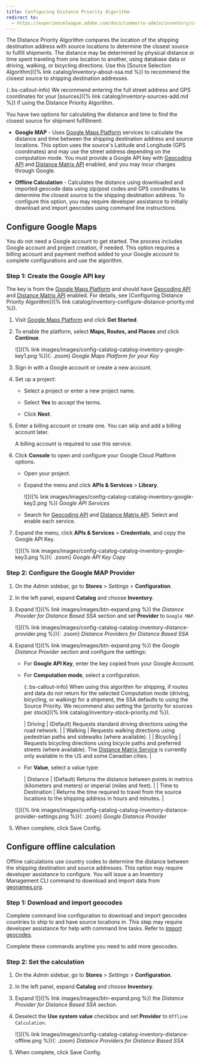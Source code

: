 ```yaml
---
title: Configuring Distance Priority Algorithm
redirect to:
  - https://experienceleague.adobe.com/docs/commerce-admin/inventory/configuration/distance-priority-algorithm.html
---
```


The Distance Priority Algorithm compares the location of the shipping destination address with source locations to determine the closest source to fulfill shipments. The distance may be determined by physical distance or time spent traveling from one location to another, using database data or driving, walking, or bicycling directions. Use this [Source Selection Algorithm]({% link catalog/inventory-about-ssa.md %}) to recommend the closest source to shipping destination addresses.

{:.bs-callout-info}
We recommend entering the full street address and GPS coordinates for your [sources]({% link catalog/inventory-sources-add.md %}) if using the Distance Priority Algorithm.

You have two options for calculating the distance and time to find the closest source for shipment fulfillment:

- **Google MAP** - Uses [Google Maps Platform][1] services to calculate the distance and time between the shipping destination address and source locations. This option uses the source's Latitude and Longitude (GPS coordinates) and may use the street address depending on the computation mode. You must provide a Google API key with [Geocoding API][2] and [Distance Matrix API][3] enabled, and you may incur charges through Google.

- **Offline Calculation** - Calculates the distance using downloaded and imported geocode data using zip/post codes and GPS coordinates to determine the closest source to the shipping destination address. To configure this option, you may require developer assistance to initially download and import geocodes using command line instructions.

## Configure Google Maps

You do not need a Google account to get started. The process includes Google account and project creation, if needed. This option requires a billing account and payment method added to your Google account to complete configurations and use the algorithm.

### Step 1: Create the Google API key

The key is from the [Google Maps Platform][1] and should have [Geocoding API][2] and [Distance Matrix API][3] enabled. For details, see [Configuring Distance Priority Algorithm]({% link catalog/inventory-configure-distance-priority.md %}).

1. Visit [Google Maps Platform][1] and click **Get Started**.

1. To enable the platform, select **Maps, Routes, and Places** and click **Continue**.

    ![]({% link images/images/config-catalog-catalog-inventory-google-key1.png %}){: .zoom}
    _Google Maps Platform for your Key_

1. Sign in with a Google account or create a new account.

1. Set up a project:

   - Select a project or enter a new project name.

   - Select **Yes** to accept the terms.

   - Click **Next**.

1. Enter a billing account or create one. You can skip and add a billing account later.

    A billing account is required to use this service.

1. Click **Console** to open and configure your Google Cloud Platform options.

   - Open your project.

   - Expand the menu and click **APIs & Services** > **Library**.

      ![]({% link images/images/config-catalog-catalog-inventory-google-key2.png %})
      _Google API Services_

   - Search for [Geocoding API][2] and [Distance Matrix API][3]. Select and enable each service.

1. Expand the menu, click **APIs & Services** > **Credentials**, and copy the Google API Key.

    ![]({% link images/images/config-catalog-catalog-inventory-google-key3.png %}){: .zoom}
    _Google API Key Copy_

### Step 2: Configure the Google MAP Provider

1. On the _Admin_ sidebar, go to **Stores** > _Settings_ > **Configuration**.

1. In the left panel, expand **Catalog** and choose **Inventory**.

1. Expand ![]({% link images/images/btn-expand.png %}) the _Distance Provider for Distance Based SSA_ section and set **Provider** to `Google MAP`.

    ![]({% link images/images/config-catalog-catalog-inventory-distance-provider.png %}){: .zoom}
    _Distance Providers for Distance Based SSA_

1. Expand ![]({% link images/images/btn-expand.png %}) the _Google Distance Provider_ section and configure the settings:

   - For **Google API Key**, enter the key copied from your Google Account.

   - For **Computation mode**, select a configuration.

      {:.bs-callout-info}
      When using this algorithm for shipping, if routes and data do not return for the selected Computation mode (driving, bicycling, or walking) for a shipment, the SSA defaults to using the Source Priority. We recommend also setting the [priority for sources per stock]({% link catalog/inventory-stock-priority.md %}).

      | Driving | (Default) Requests standard driving directions using the road network. |
      | Walking | Requests walking directions using pedestrian paths and sidewalks (where available). |
      | Bicycling | Requests bicycling directions using bicycle paths and preferred streets (where available). The [Distance Matrix Service][4] is currently only available in the US and some Canadian cities. |

   - For **Value**, select a value type:

      | Distance | (Default) Returns the distance between points in metrics (kilometers and meters) or imperial (miles and feet). |
      | Time to Destination | Returns the time required to travel from the source locations to the shipping address in hours and minutes. |

    ![]({% link images/images/config-catalog-catalog-inventory-distance-provider-settings.png %}){: .zoom}
    _Google Distance Provider_

1. When complete, click <span class="btn">Save Config</span>.

## Configure offline calculation

Offline calculations use country codes to determine the distance between the shipping destination and source addresses. This option may require developer assistance to configure. You will issue a an Inventory Management CLI command to download and import data from [geonames.org][5].

### Step 1: Download and import geocodes

Complete command line configuration to download and import geocodes countries to ship to and have source locations in. This step may require developer assistance for help with command line tasks. Refer to [Import geocodes][6].

Complete these commands anytime you need to add more geocodes.

### Step 2: Set the calculation

1. On the _Admin_ sidebar, go to **Stores** > _Settings_ > **Configuration**.

1. In the left panel, expand **Catalog** and choose **Inventory**.

1. Expand ![]({% link images/images/btn-expand.png %}) the _Distance Provider for Distance Based SSA_ section.

1. Deselect the **Use system value** checkbox and set **Provider** to `Offline Calculation`.

    ![]({% link images/images/config-catalog-catalog-inventory-distance-offline.png %}){: .zoom}
    _Distance Providers for Distance Based SSA_

1. When complete, click <span class="btn">Save Config</span>.

[1]: https://cloud.google.com/maps-platform/
[2]: https://developers.google.com/maps/documentation/geocoding/start
[3]: https://developers.google.com/maps/documentation/distance-matrix/start
[4]: https://developers.google.com/maps/documentation/javascript/distancematrix#travel_modes
[5]: https://www.geonames.org/
[6]: https://devdocs.magento.com/guides/v2.3/inventory/inventory-cli-reference.html#import-geocodes

